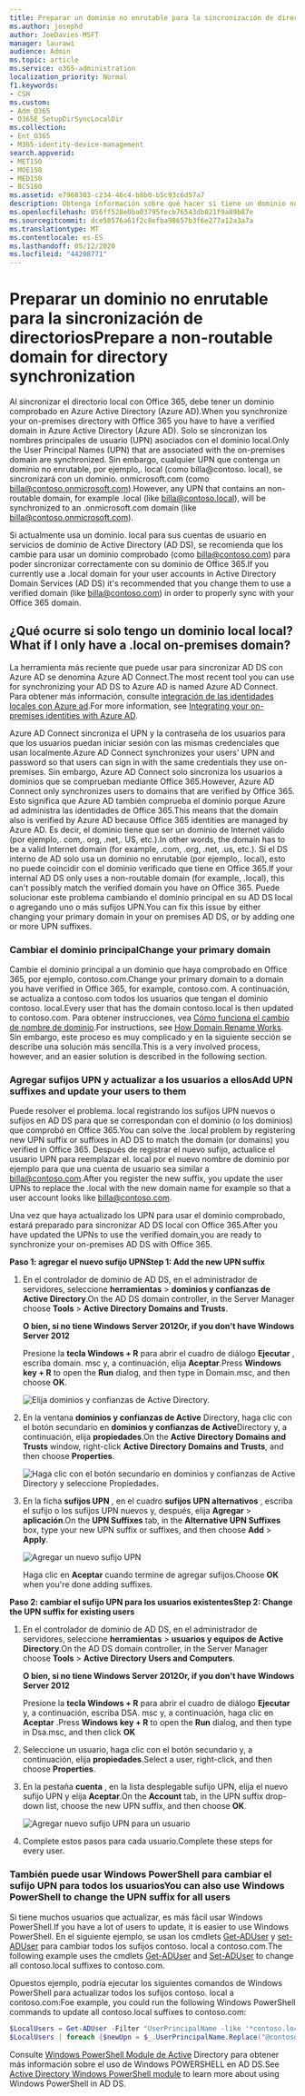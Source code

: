 ```yaml
---
title: Preparar un dominio no enrutable para la sincronización de directorios
ms.author: josephd
author: JoeDavies-MSFT
manager: laurawi
audience: Admin
ms.topic: article
ms.service: o365-administration
localization_priority: Normal
f1.keywords:
- CSH
ms.custom:
- Adm_O365
- O365E_SetupDirSyncLocalDir
ms.collection:
- Ent_O365
- M365-identity-device-management
search.appverid:
- MET150
- MOE150
- MED150
- BCS160
ms.assetid: e7968303-c234-46c4-b8b0-b5c93c6d57a7
description: Obtenga información sobre qué hacer si tiene un dominio no routale asociado a los usuarios locales antes de sincronizar con Office 365.
ms.openlocfilehash: 056ff528e0ba03795fecb76543db021f9a89b87e
ms.sourcegitcommit: dce58576a61f2c8efba98657b3f6e277a12a3a7a
ms.translationtype: MT
ms.contentlocale: es-ES
ms.lasthandoff: 05/12/2020
ms.locfileid: "44208771"
---
```

# <a name="prepare-a-non-routable-domain-for-directory-synchronization"></a><span data-ttu-id="d63ce-103">Preparar un dominio no enrutable para la sincronización de directorios</span><span class="sxs-lookup"><span data-stu-id="d63ce-103">Prepare a non-routable domain for directory synchronization</span></span>
<span data-ttu-id="d63ce-104">Al sincronizar el directorio local con Office 365, debe tener un dominio comprobado en Azure Active Directory (Azure AD).</span><span class="sxs-lookup"><span data-stu-id="d63ce-104">When you synchronize your on-premises directory with Office 365 you have to have a verified domain in Azure Active Directory (Azure AD).</span></span> <span data-ttu-id="d63ce-105">Solo se sincronizan los nombres principales de usuario (UPN) asociados con el dominio local.</span><span class="sxs-lookup"><span data-stu-id="d63ce-105">Only the User Principal Names (UPN) that are associated with the on-premises domain are synchronized.</span></span> <span data-ttu-id="d63ce-106">Sin embargo, cualquier UPN que contenga un dominio no enrutable, por ejemplo,. local (como billa@contoso. local), se sincronizará con un dominio. onmicrosoft.com (como billa@contoso.onmicrosoft.com).</span><span class="sxs-lookup"><span data-stu-id="d63ce-106">However, any UPN that contains an non-routable domain, for example .local (like billa@contoso.local), will be synchronized to an .onmicrosoft.com domain (like billa@contoso.onmicrosoft.com).</span></span> 

<span data-ttu-id="d63ce-107">Si actualmente usa un dominio. local para sus cuentas de usuario en servicios de dominio de Active Directory (AD DS), se recomienda que los cambie para usar un dominio comprobado (como billa@contoso.com) para poder sincronizar correctamente con su dominio de Office 365.</span><span class="sxs-lookup"><span data-stu-id="d63ce-107">If you currently use a .local domain for your user accounts in Active Directory Domain Services (AD DS) it's recommended that you change them to use a verified domain (like billa@contoso.com) in order to properly sync with your Office 365 domain.</span></span>
  
## <a name="what-if-i-only-have-a-local-on-premises-domain"></a><span data-ttu-id="d63ce-108">¿Qué ocurre si solo tengo un dominio local local?</span><span class="sxs-lookup"><span data-stu-id="d63ce-108">What if I only have a .local on-premises domain?</span></span>

<span data-ttu-id="d63ce-109">La herramienta más reciente que puede usar para sincronizar AD DS con Azure AD se denomina Azure AD Connect.</span><span class="sxs-lookup"><span data-stu-id="d63ce-109">The most recent tool you can use for synchronizing your AD DS to Azure AD is named Azure AD Connect.</span></span> <span data-ttu-id="d63ce-110">Para obtener más información, consulte [integración de las identidades locales con Azure ad](https://docs.microsoft.com/azure/architecture/reference-architectures/identity/azure-ad).</span><span class="sxs-lookup"><span data-stu-id="d63ce-110">For more information, see [Integrating your on-premises identities with Azure AD](https://docs.microsoft.com/azure/architecture/reference-architectures/identity/azure-ad).</span></span>
  
<span data-ttu-id="d63ce-111">Azure AD Connect sincroniza el UPN y la contraseña de los usuarios para que los usuarios puedan iniciar sesión con las mismas credenciales que usan localmente.</span><span class="sxs-lookup"><span data-stu-id="d63ce-111">Azure AD Connect synchronizes your users' UPN and password so that users can sign in with the same credentials they use on-premises.</span></span> <span data-ttu-id="d63ce-112">Sin embargo, Azure AD Connect solo sincroniza los usuarios a dominios que se comprueban mediante Office 365.</span><span class="sxs-lookup"><span data-stu-id="d63ce-112">However, Azure AD Connect only synchronizes users to domains that are verified by Office 365.</span></span> <span data-ttu-id="d63ce-113">Esto significa que Azure AD también comprueba el dominio porque Azure ad administra las identidades de Office 365.</span><span class="sxs-lookup"><span data-stu-id="d63ce-113">This means that the domain also is verified by Azure AD because Office 365 identities are managed by Azure AD.</span></span> <span data-ttu-id="d63ce-114">Es decir, el dominio tiene que ser un dominio de Internet válido (por ejemplo,. com,. org, .net,. US, etc.).</span><span class="sxs-lookup"><span data-stu-id="d63ce-114">In other words, the domain has to be a valid Internet domain (for example, .com, .org, .net, .us, etc.).</span></span> <span data-ttu-id="d63ce-115">Si el DS interno de AD solo usa un dominio no enrutable (por ejemplo,. local), esto no puede coincidir con el dominio verificado que tiene en Office 365.</span><span class="sxs-lookup"><span data-stu-id="d63ce-115">If your internal AD DS only uses a non-routable domain (for example, .local), this can't possibly match the verified domain you have on Office 365.</span></span> <span data-ttu-id="d63ce-116">Puede solucionar este problema cambiando el dominio principal en su AD DS local o agregando uno o más sufijos UPN.</span><span class="sxs-lookup"><span data-stu-id="d63ce-116">You can fix this issue by either changing your primary domain in your on premises AD DS, or by adding one or more UPN suffixes.</span></span>
  
### <a name="change-your-primary-domain"></a><span data-ttu-id="d63ce-117">**Cambiar el dominio principal**</span><span class="sxs-lookup"><span data-stu-id="d63ce-117">**Change your primary domain**</span></span>

<span data-ttu-id="d63ce-118">Cambie el dominio principal a un dominio que haya comprobado en Office 365, por ejemplo, contoso.com.</span><span class="sxs-lookup"><span data-stu-id="d63ce-118">Change your primary domain to a domain you have verified in Office 365, for example, contoso.com.</span></span> <span data-ttu-id="d63ce-119">A continuación, se actualiza a contoso.com todos los usuarios que tengan el dominio contoso. local.</span><span class="sxs-lookup"><span data-stu-id="d63ce-119">Every user that has the domain contoso.local is then updated to contoso.com.</span></span> <span data-ttu-id="d63ce-120">Para obtener instrucciones, vea [Cómo funciona el cambio de nombre de dominio](https://go.microsoft.com/fwlink/p/?LinkId=624174).</span><span class="sxs-lookup"><span data-stu-id="d63ce-120">For instructions, see [How Domain Rename Works](https://go.microsoft.com/fwlink/p/?LinkId=624174).</span></span> <span data-ttu-id="d63ce-121">Sin embargo, este proceso es muy complicado y en la siguiente sección se describe una solución más sencilla.</span><span class="sxs-lookup"><span data-stu-id="d63ce-121">This is a very involved process, however, and an easier solution is described in the following section.</span></span>
  
### <a name="add-upn-suffixes-and-update-your-users-to-them"></a><span data-ttu-id="d63ce-122">**Agregar sufijos UPN y actualizar a los usuarios a ellos**</span><span class="sxs-lookup"><span data-stu-id="d63ce-122">**Add UPN suffixes and update your users to them**</span></span>

<span data-ttu-id="d63ce-123">Puede resolver el problema. local registrando los sufijos UPN nuevos o sufijos en AD DS para que se correspondan con el dominio (o los dominios) que comprobó en Office 365.</span><span class="sxs-lookup"><span data-stu-id="d63ce-123">You can solve the .local problem by registering new UPN suffix or suffixes in AD DS to match the domain (or domains) you verified in Office 365.</span></span> <span data-ttu-id="d63ce-124">Después de registrar el nuevo sufijo, actualice el usuario UPN para reemplazar el. local por el nuevo nombre de dominio por ejemplo para que una cuenta de usuario sea similar a billa@contoso.com.</span><span class="sxs-lookup"><span data-stu-id="d63ce-124">After you register the new suffix, you update the user UPNs to replace the .local with the new domain name for example so that a user account looks like billa@contoso.com.</span></span>
  
<span data-ttu-id="d63ce-125">Una vez que haya actualizado los UPN para usar el dominio comprobado, estará preparado para sincronizar AD DS local con Office 365.</span><span class="sxs-lookup"><span data-stu-id="d63ce-125">After you have updated the UPNs to use the verified domain,you are ready to synchronize your on-premises AD DS with Office 365.</span></span>
  
 <span data-ttu-id="d63ce-126">**Paso 1: agregar el nuevo sufijo UPN**</span><span class="sxs-lookup"><span data-stu-id="d63ce-126">**Step 1: Add the new UPN suffix**</span></span>
  
1. <span data-ttu-id="d63ce-127">En el controlador de dominio de AD DS, en el administrador de servidores, seleccione **herramientas** \> **dominios y confianzas de Active Directory**.</span><span class="sxs-lookup"><span data-stu-id="d63ce-127">On the AD DS domain controller, in the Server Manager choose **Tools** \> **Active Directory Domains and Trusts**.</span></span>
    
    <span data-ttu-id="d63ce-128">**O bien, si no tiene Windows Server 2012**</span><span class="sxs-lookup"><span data-stu-id="d63ce-128">**Or, if you don't have Windows Server 2012**</span></span>
    
    <span data-ttu-id="d63ce-129">Presione la **tecla Windows + R** para abrir el cuadro de diálogo **Ejecutar** , escriba domain. msc y, a continuación, elija **Aceptar**.</span><span class="sxs-lookup"><span data-stu-id="d63ce-129">Press **Windows key + R** to open the **Run** dialog, and then type in Domain.msc, and then choose **OK**.</span></span>
    
    ![Elija dominios y confianzas de Active Directory.](media/46b6e007-9741-44af-8517-6f682e0ac974.png)
  
2. <span data-ttu-id="d63ce-131">En la ventana **dominios y confianzas de Active** Directory, haga clic con el botón secundario en **dominios y confianzas de Active**Directory y, a continuación, elija **propiedades**.</span><span class="sxs-lookup"><span data-stu-id="d63ce-131">On the **Active Directory Domains and Trusts** window, right-click **Active Directory Domains and Trusts**, and then choose **Properties**.</span></span>
    
    ![Haga clic con el botón secundario en dominios y confianzas de Active Directory y seleccione Propiedades.](media/39d20812-ffb5-4ba9-8d7b-477377ac360d.png)
  
3. <span data-ttu-id="d63ce-133">En la ficha **sufijos UPN** , en el cuadro **sufijos UPN alternativos** , escriba el sufijo o los sufijos UPN nuevos y, después, elija **Agregar** \> **aplicación**.</span><span class="sxs-lookup"><span data-stu-id="d63ce-133">On the **UPN Suffixes** tab, in the **Alternative UPN Suffixes** box, type your new UPN suffix or suffixes, and then choose **Add** \> **Apply**.</span></span>
    
    ![Agregar un nuevo sufijo UPN](media/a4aaf919-7adf-469a-b93f-83ef284c0915.PNG)
  
    <span data-ttu-id="d63ce-135">Haga clic en **Aceptar** cuando termine de agregar sufijos.</span><span class="sxs-lookup"><span data-stu-id="d63ce-135">Choose **OK** when you're done adding suffixes.</span></span> 
    
 <span data-ttu-id="d63ce-136">**Paso 2: cambiar el sufijo UPN para los usuarios existentes**</span><span class="sxs-lookup"><span data-stu-id="d63ce-136">**Step 2: Change the UPN suffix for existing users**</span></span>
  
1. <span data-ttu-id="d63ce-137">En el controlador de dominio de AD DS, en el administrador de servidores, seleccione **herramientas** \> **usuarios y equipos de Active Directory**.</span><span class="sxs-lookup"><span data-stu-id="d63ce-137">On the AD DS domain controller, in the Server Manager choose **Tools** \> **Active Directory Users and Computers**.</span></span>
    
    <span data-ttu-id="d63ce-138">**O bien, si no tiene Windows Server 2012**</span><span class="sxs-lookup"><span data-stu-id="d63ce-138">**Or, if you don't have Windows Server 2012**</span></span>
    
    <span data-ttu-id="d63ce-139">Presione la **tecla Windows + R** para abrir el cuadro de diálogo **Ejecutar** y, a continuación, escriba DSA. msc y, a continuación, haga clic en **Aceptar** .</span><span class="sxs-lookup"><span data-stu-id="d63ce-139">Press **Windows key + R** to open the **Run** dialog, and then type in Dsa.msc, and then click **OK**</span></span>
    
2. <span data-ttu-id="d63ce-140">Seleccione un usuario, haga clic con el botón secundario y, a continuación, elija **propiedades**.</span><span class="sxs-lookup"><span data-stu-id="d63ce-140">Select a user, right-click, and then choose **Properties**.</span></span>
    
3. <span data-ttu-id="d63ce-141">En la pestaña **cuenta** , en la lista desplegable sufijo UPN, elija el nuevo sufijo UPN y elija **Aceptar**.</span><span class="sxs-lookup"><span data-stu-id="d63ce-141">On the **Account** tab, in the UPN suffix drop-down list, choose the new UPN suffix, and then choose **OK**.</span></span>
    
    ![Agregar nuevo sufijo UPN para un usuario](media/54876751-49f0-48cc-b864-2623c4835563.png)
  
4. <span data-ttu-id="d63ce-143">Complete estos pasos para cada usuario.</span><span class="sxs-lookup"><span data-stu-id="d63ce-143">Complete these steps for every user.</span></span>
    
   
### <a name="you-can-also-use-windows-powershell-to-change-the-upn-suffix-for-all-users"></a><span data-ttu-id="d63ce-144">**También puede usar Windows PowerShell para cambiar el sufijo UPN para todos los usuarios**</span><span class="sxs-lookup"><span data-stu-id="d63ce-144">**You can also use Windows PowerShell to change the UPN suffix for all users**</span></span>

<span data-ttu-id="d63ce-145">Si tiene muchos usuarios que actualizar, es más fácil usar Windows PowerShell.</span><span class="sxs-lookup"><span data-stu-id="d63ce-145">If you have a lot of users to update, it is easier to use Windows PowerShell.</span></span> <span data-ttu-id="d63ce-146">En el siguiente ejemplo, se usan los cmdlets [Get-ADUser](https://go.microsoft.com/fwlink/p/?LinkId=624312) y [set-ADUser](https://go.microsoft.com/fwlink/p/?LinkId=624313) para cambiar todos los sufijos contoso. local a contoso.com.</span><span class="sxs-lookup"><span data-stu-id="d63ce-146">The following example uses the cmdlets [Get-ADUser](https://go.microsoft.com/fwlink/p/?LinkId=624312) and [Set-ADUser](https://go.microsoft.com/fwlink/p/?LinkId=624313) to change all contoso.local suffixes to contoso.com.</span></span> 

<span data-ttu-id="d63ce-147">Opuestos ejemplo, podría ejecutar los siguientes comandos de Windows PowerShell para actualizar todos los sufijos contoso. local a contoso.com:</span><span class="sxs-lookup"><span data-stu-id="d63ce-147">Foe example, you could run the following Windows PowerShell commands to update all contoso.local suffixes to contoso.com:</span></span>
    
  ```powershell
  $LocalUsers = Get-ADUser -Filter "UserPrincipalName -like '*contoso.local'" -Properties userPrincipalName -ResultSetSize $null
  $LocalUsers | foreach {$newUpn = $_.UserPrincipalName.Replace("@contoso.local","@contoso.com"); $_ | Set-ADUser -UserPrincipalName $newUpn}
  ```

<span data-ttu-id="d63ce-148">Consulte [Windows PowerShell Module de Active](https://go.microsoft.com/fwlink/p/?LinkId=624314) Directory para obtener más información sobre el uso de Windows POWERSHELL en AD DS.</span><span class="sxs-lookup"><span data-stu-id="d63ce-148">See [Active Directory Windows PowerShell module](https://go.microsoft.com/fwlink/p/?LinkId=624314) to learn more about using Windows PowerShell in AD DS.</span></span> 

